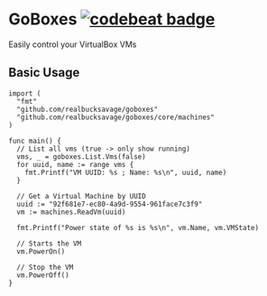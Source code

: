 # GoBoxes [![codebeat badge](https://codebeat.co/badges/aed17dc2-06d8-4f62-98df-1dceb9ba015e)](https://codebeat.co/projects/github-com-realbucksavage-goboxes-master)

Easily control your VirtualBox VMs

## Basic Usage

```golang
import (
  "fmt"
  "github.com/realbucksavage/goboxes"
  "github.com/realbucksavage/goboxes/core/machines"
)

func main() {
  // List all vms (true -> only show running)
  vms, _ = goboxes.List.Vms(false)
  for uuid, name := range vms {
    fmt.Printf("VM UUID: %s ; Name: %s\n", uuid, name)
  }

  // Get a Virtual Machine by UUID
  uuid := "92f681e7-ec80-4a9d-9554-961face7c3f9"
  vm := machines.ReadVm(uuid)

  fmt.Printf("Power state of %s is %s\n", vm.Name, vm.VMState)

  // Starts the VM
  vm.PowerOn()

  // Stop the VM
  vm.PowerOff()
}
```
